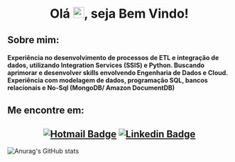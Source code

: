   <h1 align="center"> 
    Olá <img src="https://media.giphy.com/media/hvRJCLFzcasrR4ia7z/giphy.gif" width="25px">, seja Bem Vindo!
  </h1>
  
  
## **Sobre mim:**
  <h4>
Experiência no desenvolvimento de processos de ETL e integração de dados, utilizando Integration Services (SSIS) e Python.
Buscando aprimorar e desenvolver skills envolvendo Engenharia de Dados e Cloud.
Experiência com modelagem de dados, programação SQL, bancos relacionais e No-Sql (MongoDB/ Amazon DocumentDB)
</h4>

## **Me encontre em:**

## <div align=center>[![Hotmail Badge](https://img.shields.io/badge/Hotmail-D14836?style=flat&logo=hotmail&logoColor=white&link=mailto:phillipefs@msn.com)](mailto:phillipefs@msn.com) [![Linkedin Badge](https://img.shields.io/badge/LinkedIn-0077B5?style=flat&logo=linkedin&logoColor=white)](https://www.linkedin.com/in/phillipe-santos-bb419b28/) </div>

![Anurag's GitHub stats](https://github-readme-stats.vercel.app/api?username=phillipefs&show_icons=true&theme=algolia)
